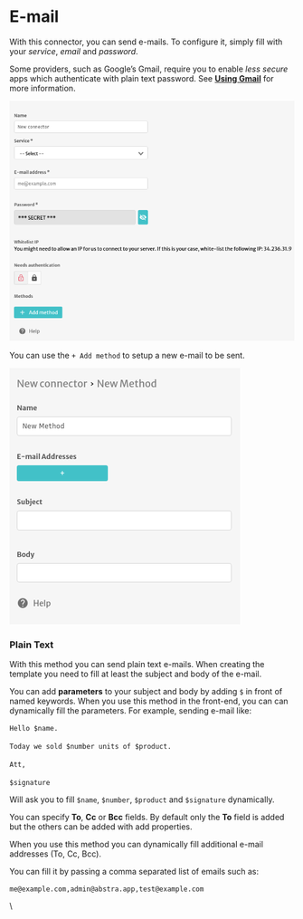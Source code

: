 # E-mail

With this connector, you can send e-mails. To configure it, simply fill with your _service_, _email_ and _password_.

Some providers, such as Google’s Gmail, require you to enable _less secure_ apps which authenticate with plain text password. See [**Using Gmail**](https://nodemailer.com/usage/using-gmail/) for more information.

![](../../../.gitbook/assets/screenshot-from-2021-07-06-14-02-50.png)

You can use the `+ Add method` to setup a new e-mail to be sent.

![](../../../.gitbook/assets/screenshot-from-2021-07-06-14-05-27.png)

### Plain Text

With this method you can send plain text e-mails. When creating the template you need to fill at least the subject and body of the e-mail.

You can add **parameters** to your subject and body by adding `$` in front of named keywords. When you use this method in the front-end, you can can dynamically fill the parameters. For example, sending e-mail like:

```
Hello $name.

Today we sold $number units of $product.

Att,

$signature
```

Will ask you to fill `$name`, `$number`, `$product` and `$signature` dynamically.

You can specify **To**, **Cc** or **Bcc** fields. By default only the **To** field is added but the others can be added with add properties.

When you use this method you can dynamically fill additional e-mail addresses (To, Cc, Bcc).

You can fill it by passing a comma separated list of emails such as:

```
me@example.com,admin@abstra.app,test@example.com
```

\

